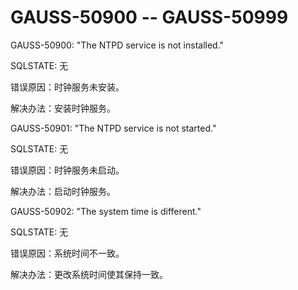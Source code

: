 # GAUSS-50900 -- GAUSS-50999

GAUSS-50900: "The NTPD service is not installed."

SQLSTATE: 无

错误原因：时钟服务未安装。

解决办法：安装时钟服务。

GAUSS-50901: "The NTPD service is not started."

SQLSTATE: 无

错误原因：时钟服务未启动。

解决办法：启动时钟服务。

GAUSS-50902: "The system time is different."

SQLSTATE: 无

错误原因：系统时间不一致。

解决办法：更改系统时间使其保持一致。

